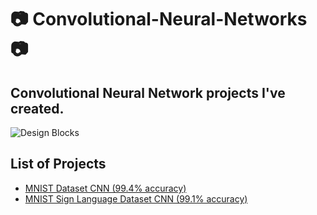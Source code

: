 # :camera: Convolutional-Neural-Networks :camera:

## Convolutional Neural Network projects I've created.

![Design Blocks](https://cdn-images-1.medium.com/max/1600/1*0FlvitTZnPKh8qkJ7UPLeQ.png)

## List of Projects

  - [MNIST Dataset CNN (99.4% accuracy)](https://github.com/WepsDrawn/Convolutional-Neural-Networks/blob/master/MNIST.py)
  - [MNIST Sign Language Dataset CNN (99.1% accuracy)](https://github.com/WepsDrawn/Convolutional-Neural-Networks/blob/master/MNIST%20SIGN%20LANGUAGE.py)
